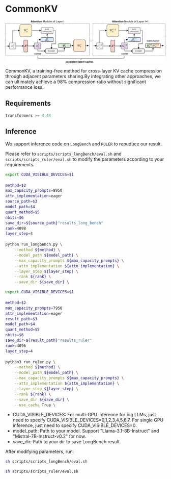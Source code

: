 # CommonKV

<img src="commonkv.jpg"/>  

CommonKV, a training-free method for cross-layer KV cache compression through adjacent parameters sharing.By integrating other approaches, we can ultimately achieve a 98% compression ratio without significant performance loss.



## Requirements

```python
transformers >= 4.44
```


## Inference


We support inference code on `LongBench` and `RULER` to repuduce our result.

Please refer to `scripts/scripts_longBench/eval.sh` and `scripts/scripts_ruler/eval.sh` to modify the parameters according to your requirements.


```bash
export CUDA_VISIBLE_DEVICES=$1

method=$2 
max_capacity_prompts=8950 
attn_implementation=eager 
source_path=$3  
model_path=$4 
quant_method=$5 
nbits=$6 
save_dir=${source_path}"results_long_bench" 
rank=4098
layer_step=4

python run_longbench.py \
    --method ${method} \
    --model_path ${model_path} \
    --max_capacity_prompts ${max_capacity_prompts} \
    --attn_implementation ${attn_implementation} \
    --layer_step ${layer_step} \
    --rank ${rank} \
    --save_dir ${save_dir} \


```

```bash
export CUDA_VISIBLE_DEVICES=$1

method=$2 
max_capacity_prompts=7950 
attn_implementation=eager 
result_path=$3  
model_path=$4  
quant_method=$5 
nbits=$6 
save_dir=${result_path}"results_ruler" 
rank=4096
layer_step=4

python3 run_ruler.py \
    --method ${method} \
    --model_path ${model_path} \
    --max_capacity_prompts ${max_capacity_prompts} \
    --attn_implementation ${attn_implementation} \
    --layer_step ${layer_step} \
    --rank ${rank} \
    --save_dir ${save_dir} \
    --use_cache True \
```

* CUDA_VISIBLE_DEVICES: For multi-GPU inference for big LLMs, just need to specify CUDA_VISIBLE_DEVICES=0,1,2,3,4,5,6,7. For single GPU inference, just need to specify CUDA_VISIBLE_DEVICES=0.
* model_path: Path to your model. Support "Llama-3.1-8B-Instruct" and "Mistral-7B-Instruct-v0.2" for now.
* save_dir: Path to your dir to save LongBench result.

After modifying parameters, run:

```bash 
sh scripts/scripts_longBench/eval.sh
```
```bash 
sh scripts/scripts_ruler/eval.sh
```
